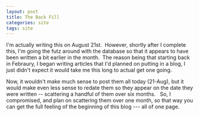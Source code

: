 ```yaml
---
layout: post
title: The Back Fill
categories: site
tags: site
---
```

<p>I'm actually writing this on August 21st.  However, shortly after I complete this, I'm going the futz around with the database so that it appears to have been written a bit earlier in the month.  The reason being that starting back in Febraury, I began writing articles that I'd planned on putting in a blog, I just didn't expect it would take me this long to actual get one going. </p>
<p>Now, it wouldn't make much sense to post them all today (21-Aug), but it would make even less sense to redate them so they appear on the date they were written -- scattering a handful of them over six months.   So, I compromised, and plan on scattering them over one month, so that way you can get the full feeling of the beginning of this blog --- all of one page.</p>
<p> </p>